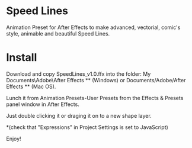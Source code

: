 # Speed Lines
 Animation Preset for After Effects to make advanced, vectorial, comic's style, animable and beautiful Speed Lines.

# Install
Download and copy SpeedLines_v1.0.ffx into the folder: 
My Documents\Adobe\After Effects ** (Windows) or Documents/Adobe/After Effects ** (Mac OS). 

Lunch it from Animation Presets-User Presets from the Effects & Presets panel window in After Effects.

Just double clicking it or draging it on to a new shape layer.

*(check that "Expressions" in Project Settings is set to JavaScript)

Enjoy!

